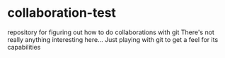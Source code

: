 # collaboration-test
repository for figuring out how to do collaborations with git
There's not really anything interesting here... Just playing with git to get a feel for its capabilities
